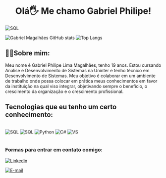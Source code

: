 <div align ="center">
<h1> Olá🖐️ Me chamo Gabriel Philipe!</h1>
</div>

<img aling="center" alt="SQL" src="https://cdna.artstation.com/p/assets/images/images/028/102/058/original/pixel-jeff-matrix-s.gif?1593487263">

![Gabriel Magalhães GitHub stats](https://github-readme-stats.vercel.app/api?username=PVGabrielPhilipe&show_icons=true&theme=dracula)
![Top Langs](https://github-readme-stats.vercel.app/api/top-langs/?username=PVGabrielPhilipe&layout=compact&langs_count=7&theme=dracula)


## 🧑🏽Sobre mim:
Meu nome é Gabriel Philipe Lima Magalhães, tenho 19 anos. Estou cursando Analise e Desenvolvimento de Sistemas na Uninter e tenho técnico em Desenvolvimento de Sistemas.
Meu objetivo é colaborar em um ambiente de trabalho onde possa colocar em prática meus conhecimentos em favor da instituição na qual viso integrar, objetivando sempre o benefício, o crescimento da organização e o crescimento profissional.


## Tecnologias que eu tenho um certo conhecimento:

<div style="display: inline_block"><br/>
<img aling="center" alt="SQL" src="https://img.shields.io/badge/MySQL-00000F?style=for-the-badge&logo=mysql&logoColor=white">
  
<img aling="center" alt="SQL" src="https://img.shields.io/badge/PostgreSQL-316192?style=for-the-badge&logo=postgresql&logoColor=white">
  
<img aling="center" alt="Python" src="https://img.shields.io/badge/Python-3776AB?style=for-the-badge&logo=python&logoColor=white">

<img aling="center" alt="C#" src="https://img.shields.io/badge/C%23-239120?style=for-the-badge&logo=c-sharp&logoColor=white">
  
<img aling="center" alt="VS" src="https://img.shields.io/badge/Visual_Studio_Code-0078D4?style=for-the-badge&logo=visual%20studio%20code&logoColor=white">  
  
</div><br/>

### Formas para entrar em contato comigo:

[![Linkedin](https://img.shields.io/badge/LinkedIn-0077B5?style=for-the-badge&logo=linkedin&logoColor=white)](https://www.linkedin.com/in/gabriel-philipe-lima-magalh%C3%A3es-b27356255/)

[![E-mail](https://img.shields.io/badge/Gmail-D14836?style=for-the-badge&logo=gmail&logoColor=white)](mailto:pvgabrielphilipe@gmail.com)
